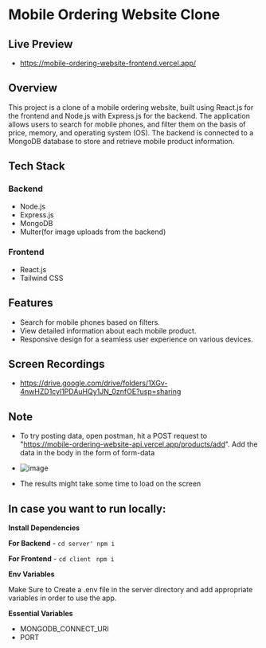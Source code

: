 # Mobile Ordering Website Clone

## Live Preview

 - https://mobile-ordering-website-frontend.vercel.app/

## Overview

This project is a clone of a mobile ordering website, built using React.js for the frontend and Node.js with Express.js for the backend. The application allows users to search for mobile phones, and filter them on the basis of price, memory, and operating system (OS). The backend is connected to a MongoDB database to store and retrieve mobile product information.

## Tech Stack

### Backend

- Node.js
- Express.js
- MongoDB
- Multer(for image uploads from the backend)

### Frontend

- React.js
- Tailwind CSS

## Features

- Search for mobile phones based on filters.
- View detailed information about each mobile product.
- Responsive design for a seamless user experience on various devices.

## Screen Recordings

- https://drive.google.com/drive/folders/1XGv-4nwHZD1cyl1PDAuHQy1JN_0znfOE?usp=sharing

## Note

- To try posting data, open postman, hit a POST request to "https://mobile-ordering-website-api.vercel.app/products/add". Add the data in the body in the form of form-data
- ![image](https://github.com/Sachin5679/Mobile-Ordering-Website/assets/93666921/ad88f07a-3669-41de-b986-0123ce742262)

- The results might take some time to load on the screen

## In case you want to run locally:

**Install Dependencies**

**For Backend** - `cd server' npm i`

**For Frontend** - `cd client` ` npm i`

**Env Variables**

Make Sure to Create a .env file in the server directory and add appropriate variables in order to use the app.

**Essential Variables**
- MONGODB_CONNECT_URI
- PORT

